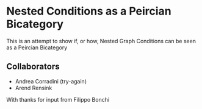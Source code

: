 # Nested Conditions as a Peircian Bicategory

This is an attempt to show if, or how, Nested Graph Conditions can be seen as a Peircian Bicategory

## Collaborators

- Andrea Corradini (try-again)
- Arend Rensink

With thanks for input from Filippo Bonchi
